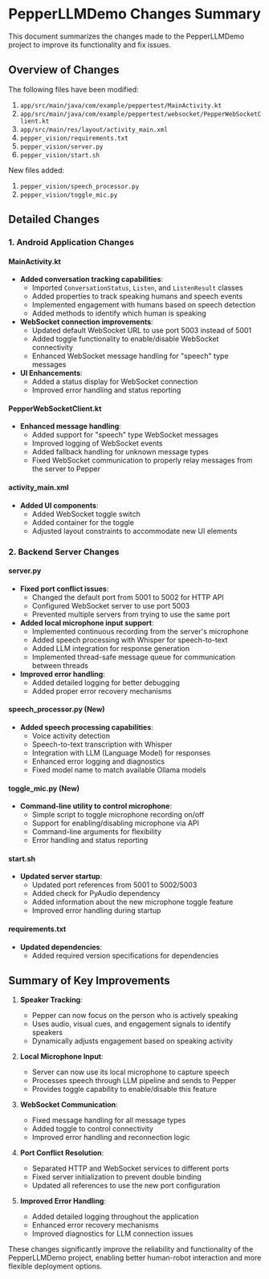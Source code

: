 # PepperLLMDemo Changes Summary

This document summarizes the changes made to the PepperLLMDemo project to improve its functionality and fix issues.

## Overview of Changes

The following files have been modified:
1. `app/src/main/java/com/example/peppertest/MainActivity.kt`
2. `app/src/main/java/com/example/peppertest/websocket/PepperWebSocketClient.kt`
3. `app/src/main/res/layout/activity_main.xml`
4. `pepper_vision/requirements.txt`
5. `pepper_vision/server.py`
6. `pepper_vision/start.sh`

New files added:
1. `pepper_vision/speech_processor.py`
2. `pepper_vision/toggle_mic.py`

## Detailed Changes

### 1. Android Application Changes

#### MainActivity.kt
- **Added conversation tracking capabilities**:
  - Imported `ConversationStatus`, `Listen`, and `ListenResult` classes
  - Added properties to track speaking humans and speech events
  - Implemented engagement with humans based on speech detection
  - Added methods to identify which human is speaking
- **WebSocket connection improvements**:
  - Updated default WebSocket URL to use port 5003 instead of 5001
  - Added toggle functionality to enable/disable WebSocket connectivity
  - Enhanced WebSocket message handling for "speech" type messages
- **UI Enhancements**:
  - Added a status display for WebSocket connection
  - Improved error handling and status reporting

#### PepperWebSocketClient.kt
- **Enhanced message handling**:
  - Added support for "speech" type WebSocket messages
  - Improved logging of WebSocket events
  - Added fallback handling for unknown message types
  - Fixed WebSocket communication to properly relay messages from the server to Pepper

#### activity_main.xml
- **Added UI components**:
  - Added WebSocket toggle switch
  - Added container for the toggle
  - Adjusted layout constraints to accommodate new UI elements

### 2. Backend Server Changes

#### server.py
- **Fixed port conflict issues**:
  - Changed the default port from 5001 to 5002 for HTTP API
  - Configured WebSocket server to use port 5003
  - Prevented multiple servers from trying to use the same port
- **Added local microphone input support**:
  - Implemented continuous recording from the server's microphone
  - Added speech processing with Whisper for speech-to-text
  - Added LLM integration for response generation
  - Implemented thread-safe message queue for communication between threads
- **Improved error handling**:
  - Added detailed logging for better debugging
  - Added proper error recovery mechanisms

#### speech_processor.py (New)
- **Added speech processing capabilities**:
  - Voice activity detection
  - Speech-to-text transcription with Whisper
  - Integration with LLM (Language Model) for responses
  - Enhanced error logging and diagnostics
  - Fixed model name to match available Ollama models

#### toggle_mic.py (New)
- **Command-line utility to control microphone**:
  - Simple script to toggle microphone recording on/off
  - Support for enabling/disabling microphone via API
  - Command-line arguments for flexibility
  - Error handling and status reporting

#### start.sh
- **Updated server startup**:
  - Updated port references from 5001 to 5002/5003
  - Added check for PyAudio dependency
  - Added information about the new microphone toggle feature
  - Improved error handling during startup

#### requirements.txt
- **Updated dependencies**:
  - Added required version specifications for dependencies

## Summary of Key Improvements

1. **Speaker Tracking**:
   - Pepper can now focus on the person who is actively speaking
   - Uses audio, visual cues, and engagement signals to identify speakers
   - Dynamically adjusts engagement based on speaking activity

2. **Local Microphone Input**:
   - Server can now use its local microphone to capture speech
   - Processes speech through LLM pipeline and sends to Pepper
   - Provides toggle capability to enable/disable this feature

3. **WebSocket Communication**:
   - Fixed message handling for all message types
   - Added toggle to control connectivity
   - Improved error handling and reconnection logic

4. **Port Conflict Resolution**:
   - Separated HTTP and WebSocket services to different ports
   - Fixed server initialization to prevent double binding
   - Updated all references to use the new port configuration

5. **Improved Error Handling**:
   - Added detailed logging throughout the application
   - Enhanced error recovery mechanisms
   - Improved diagnostics for LLM connection issues

These changes significantly improve the reliability and functionality of the PepperLLMDemo project, enabling better human-robot interaction and more flexible deployment options. 